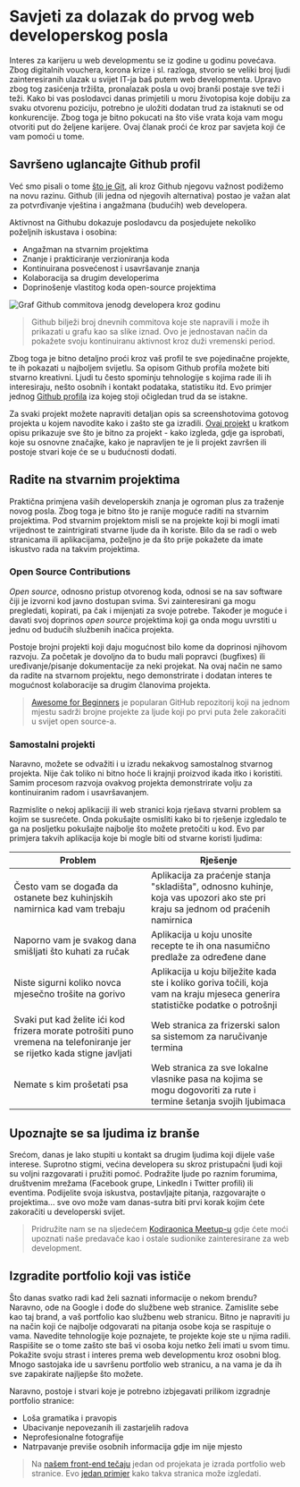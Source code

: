 

# Savjeti za dolazak do prvog web developerskog posla

Interes za karijeru u web developmentu se iz godine u godinu povećava. Zbog digitalnih vouchera, korona krize i sl. razloga, stvorio se veliki broj ljudi zainteresiranih ulazak u svijet IT-ja baš putem web developmenta. Upravo zbog tog zasićenja tržišta, pronalazak posla u ovoj branši postaje sve teži i teži. Kako bi vas poslodavci danas primjetili u moru životopisa koje dobiju za svaku otvorenu poziciju, potrebno je uložiti dodatan trud za istaknuti se od konkurencije. Zbog toga je bitno pokucati na što više vrata koja vam mogu otvoriti put do željene karijere. Ovaj članak proći će kroz par savjeta koji će vam pomoći u tome.

## Savršeno uglancajte Github profil

Već smo pisali o tome [što je Git](https://blog.kodiraonica.dev/tutorials/osnove_gita/), ali kroz Github njegovu važnost podižemo na novu razinu. Github (ili jedna od njegovih alternativa) postao je važan alat za potvrđivanje vještina i angažmana (budućih) web developera.

Aktivnost na Githubu dokazuje poslodavcu da posjedujete nekoliko poželjnih iskustava i osobina:
- Angažman na stvarnim projektima
- Znanje i prakticiranje verzioniranja koda
- Kontinuirana posvećenost i usavršavanje znanja
- Kolaboracija sa drugim developerima
- Doprinošenje vlastitog koda open-source projektima

![Graf Github commitova jenodg developera kroz godinu](https://i.imgur.com/onnceEh.png)

> Github bilježi broj dnevnih commitova koje ste napravili i može ih prikazati u grafu kao sa slike iznad. Ovo je jednostavan način da pokažete svoju kontinuiranu aktivnost kroz duži vremenski period.

Zbog toga je bitno detaljno proći kroz vaš profil te sve pojedinačne projekte, te ih pokazati u najboljem svijetlu. Sa opisom Github profila možete biti stvarno kreativni. Ljudi tu često spominju tehnologije s kojima rade ili ih interesiraju, nešto osobnih i kontakt podataka, statistiku itd. Evo primjer jednog [Github profila](https://github.com/tonkec) iza kojeg stoji očigledan trud da se istakne.

Za svaki projekt možete napraviti detaljan opis sa screenshotovima gotovog projekta u kojem navodite kako i zašto ste ga izradili. [Ovaj projekt](https://github.com/isamardzija/eDisi) u kratkom opisu prikazuje sve što je bitno za projekt - kako izgleda, gdje ga isprobati, koje su osnovne značajke, kako je napravljen te je li projekt završen ili postoje stvari koje će se u budućnosti dodati.

## Radite na stvarnim projektima

Praktična primjena vaših developerskih znanja je ogroman plus za traženje novog posla. Zbog toga je bitno što je ranije moguće raditi na stvarnim projektima. Pod stvarnim projektom misli se na projekte koji bi mogli imati vrijednost te zaintrigirati stvarne ljude da ih koriste. Bilo da se radi o web stranicama ili aplikacijama, poželjno je da što prije pokažete da imate iskustvo rada na takvim projektima.

### Open Source Contributions

*Open source*, odnosno pristup otvorenog koda, odnosi se na sav software čiji je izvorni kod javno dostupan svima. Svi zainteresirani ga mogu pregledati, kopirati, pa čak i mijenjati za svoje potrebe. Također je moguće i davati svoj doprinos *open source* projektima koji ga onda mogu uvrstiti u jednu od budućih službenih inačica projekta.

Postoje brojni projekti koji daju mogućnost bilo kome da doprinosi njihovom razvoju. Za početak je dovoljno da to budu mali popravci (bugfixes) ili uređivanje/pisanje dokumentacije za neki projekat. Na ovaj način ne samo da radite na stvarnom projektu, nego demonstrirate i dodatan interes te mogućnost kolaboracije sa drugim članovima projekta.

> [Awesome for Beginners](https://github.com/MunGell/awesome-for-beginners) je popularan GitHub repozitorij koji na jednom mjestu sadrži brojne projekte za ljude koji po prvi puta žele zakoračiti u svijet open source-a.

### Samostalni projekti

Naravno, možete se odvažiti i u izradu nekakvog samostalnog stvarnog projekta. Nije čak toliko ni bitno hoće li krajnji proizvod ikada itko i koristiti. Samim procesom razvoja ovakvog projekta demonstrirate volju za kontinuiranim radom i usavršavanjem.

Razmislite o nekoj aplikaciji ili web stranici koja rješava stvarni problem sa kojim se susrećete. Onda pokušajte osmisliti kako bi to rješenje izgledalo te ga na posljetku pokušajte najbolje što možete pretočiti u kod. Evo par primjera takvih aplikacija koje bi mogle biti od stvarne koristi ljudima:

| Problem | Rješenje |
| ------- | ---------- |
| Često vam se događa da ostanete bez kuhinjskih namirnica kad vam trebaju | Aplikacija za praćenje stanja "skladišta", odnosno kuhinje, koja vas upozori ako ste pri kraju sa jednom od praćenih namirnica |
| Naporno vam je svakog dana smišljati što kuhati za ručak   | Aplikacija u koju unosite recepte te ih ona nasumično predlaže za određene dane |
| Niste sigurni koliko novca mjesečno trošite na gorivo | Aplikacija u koju bilježite kada ste i koliko goriva točili, koja vam na kraju mjeseca generira statističke podatke o potrošnji |
| Svaki put kad želite ići kod frizera morate potrošiti puno vremena na telefoniranje jer se rijetko kada stigne javljati | Web stranica za frizerski salon sa sistemom za naručivanje termina |
| Nemate s kim prošetati psa | Web stranica za sve lokalne vlasnike pasa na kojima se mogu dogovoriti za rute i termine šetanja svojih ljubimaca |

## Upoznajte se sa ljudima iz branše

Srećom, danas je lako stupiti u kontakt sa drugim ljudima koji dijele vaše interese. Suprotno stigmi, većina developera su skroz pristupačni ljudi koji su voljni razgovarati i pružiti pomoć. Podražite ljude po raznim forumima, društvenim mrežama (Facebook grupe, LinkedIn i Twitter profili) ili eventima. Podijelite svoja iskustva, postavljajte pitanja, razgovarajte o projektima... sve ovo može vam danas-sutra biti prvi korak kojim ćete zakoračiti u developerski svijet.

> Pridružite nam se na sljedećem [Kodiraonica Meetup-u](https://www.meetup.com/kodiraonica/) gdje ćete moći upoznati naše predavače kao i ostale sudionike zainteresirane za web development.

## Izgradite portfolio koji vas ističe

Što danas svatko radi kad želi saznati informacije o nekom brendu? Naravno, ode na Google i dođe do službene web stranice. Zamislite sebe kao taj brand, a vaš portfolio kao službenu web stranicu. Bitno je napraviti ju na način koji će najbolje odgovarati na pitanja osobe koja se raspituje o vama. Navedite tehnologije koje poznajete, te projekte koje ste u njima radili. Raspišite se o tome zašto ste baš vi osoba koju netko želi imati u svom timu. Pokažite svoju strast i interes prema web developmentu kroz osobni blog. Mnogo sastojaka ide u savršenu portfolio web stranicu, a na vama je da ih sve zapakirate najljepše što možete.

Naravno, postoje i stvari koje je potrebno izbjegavati prilikom izgradnje portfolio stranice: 
- Loša gramatika i pravopis
- Ubacivanje nepovezanih ili zastarjelih radova
- Neprofesionalne fotografije
- Natrpavanje previše osobnih informacija gdje im nije mjesto

> Na [našem front-end tečaju](https://blog.kodiraonica.dev/projects/portfolio/) jedan od projekata je izrada portfolio web stranice. Evo [jedan primjer](https://pumped-zoo.surge.sh/) kako takva stranica može izgledati.


